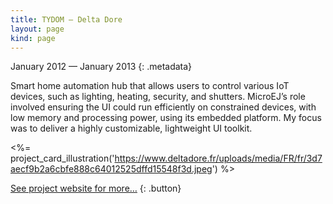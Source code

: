 ```yaml
---
title: TYDOM — Delta Dore
layout: page
kind: page
---
```



January 2012 — January 2013
{: .metadata}

Smart home automation hub that allows users to control various IoT devices, such as lighting, heating, security, and shutters. MicroEJ’s role involved ensuring the UI could run efficiently on constrained devices, with low memory and processing power, using its embedded platform. My focus was to deliver a highly customizable, lightweight UI toolkit.

<%= project_card_illustration('https://www.deltadore.fr/uploads/media/FR/fr/3d7aecf9b2a6cbfe888c64012525dffd15548f3d.jpeg') %>

[See project website for more…](https://www.deltadore.fr/app-tydom)
{: .button}
